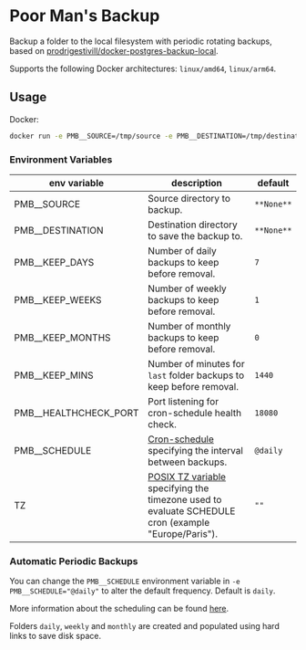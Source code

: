 # Poor Man's Backup

Backup a folder to the local filesystem with periodic rotating backups, based on [prodrigestivill/docker-postgres-backup-local](https://github.com/prodrigestivill/docker-postgres-backup-local/).

Supports the following Docker architectures: `linux/amd64`, `linux/arm64`.

## Usage

Docker:

```sh
docker run -e PMB__SOURCE=/tmp/source -e PMB__DESTINATION=/tmp/destination ghcr.io/bjw-s/pmb:rolling
```

### Environment Variables

| env variable | description |default|
|--|--|--|
| PMB__SOURCE | Source directory to backup. | `**None**` |
| PMB__DESTINATION | Destination directory to save the backup to. | `**None**` |
| PMB__KEEP_DAYS | Number of daily backups to keep before removal. | `7` |
| PMB__KEEP_WEEKS | Number of weekly backups to keep before removal. | `1` |
| PMB__KEEP_MONTHS | Number of monthly backups to keep before removal. | `0` |
| PMB__KEEP_MINS | Number of minutes for `last` folder backups to keep before removal. | `1440` |
| PMB__HEALTHCHECK_PORT | Port listening for cron-schedule health check. | `18080` |
| PMB__SCHEDULE | [Cron-schedule](http://godoc.org/github.com/robfig/cron#hdr-Predefined_schedules) specifying the interval between backups. | `@daily` |
| TZ | [POSIX TZ variable](https://www.gnu.org/software/libc/manual/html_node/TZ-Variable.html) specifying the timezone used to evaluate SCHEDULE cron (example "Europe/Paris"). | `""` |

### Automatic Periodic Backups

You can change the `PMB__SCHEDULE` environment variable in `-e PMB__SCHEDULE="@daily"` to alter the default frequency. Default is `daily`.

More information about the scheduling can be found [here](http://godoc.org/github.com/robfig/cron#hdr-Predefined_schedules).

Folders `daily`, `weekly` and `monthly` are created and populated using hard links to save disk space.
